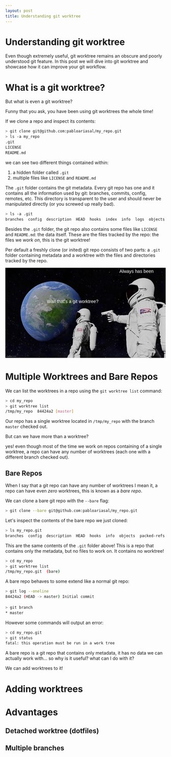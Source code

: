 ```yaml
---
layout: post
title: Understanding git worktree
---
```


# Understanding git worktree

Even though extremely useful, git worktree remains an obscure and poorly understood git feature. In this post we will dive into git worktree and showcase how it can improve your git workflow.

# What is a git worktree?

But what is even a git worktree?

Funny that you ask, you have been using git worktrees the whole time!

If we clone a repo and inspect its contents:

```sh
> git clone git@github.com:pabloariasal/my_repo.git
> ls -a my_repo
.git
LICENSE
README.md
```

we can see two different things contained within:

1. a hidden folder called `.git`
2. multiple files like `LICENSE` and `README.md`

The `.git` folder contains the git metadata. Every git repo has one and it contains all the information used by git: branches, commits, config, remotes, etc. This directory is transparent to the user and should never be manipulated directly (or you screwed up really bad).

```sh
> ls -a .git
branches  config  description  HEAD  hooks  index  info  logs  objects  packed-refs  refs
```

Besides the `.git` folder, the git repo also contains some files like `LICENSE` and `README.md`: the data itself. These are the files tracked by the repo: the files we *work on*, this is the git worktree!

Per default a freshly clone (or inited) git repo consists of two parts: a `.git` folder containing metadata and a worktree with the files and directories tracked by the repo.

<img src="/assets/img/posts/git_worktree/always_has_been.jpg" width="600" height="auto">

# Multiple Worktrees and Bare Repos

We can list the worktrees in a repo using the `git worktree list` command:

```sh
> cd my_repo
> git worktree list
/tmp/my_repo  84424a2 [master]
```

Our repo has a single worktree located in `/tmp/my_repo` with the branch `master` checked out.

But can we have more than a worktree?

yes! even though most of the time we work on repos containing of a single worktree, a repo can have any number of worktrees (each one with a different branch checked out).

## Bare Repos

When I say that a git repo can have any number of worktrees I mean it,
a repo can have even _zero_ worktrees, this is known as a *bare repo*.

We can clone a bare git repo with the `--bare` flag:

```sh
> git clone --bare git@github.com:pabloariasal/my_repo.git
```

Let's inspect the contents of the bare repo we just cloned:

```sh
> ls my_repo.git
branches  config  description  HEAD  hooks  info  objects  packed-refs  refs
```

This are the same contents of the `.git` folder above!
This is a repo that contains only the metadata, but no files to work on. It contains no worktree!

```sh
> cd my_repo
> git worktree list
/tmp/my_repo.git  (bare)
```

A bare repo behaves to some extend like a normal git repo:

```sh
> git log --oneline
84424a2 (HEAD -> master) Initial commit

> git branch
* master
```

However some commands will output an error:

```sh
> cd my_repo.git
> git status
fatal: this operation must be run in a work tree
```

A bare repo is a git repo that contains only metadata, it has no data we can actually work with... so why is it useful? what can I do with it?

We can add worktrees to it!

# Adding worktrees

# Advantages

## Detached worktree (dotfiles)
## Multiple branches
